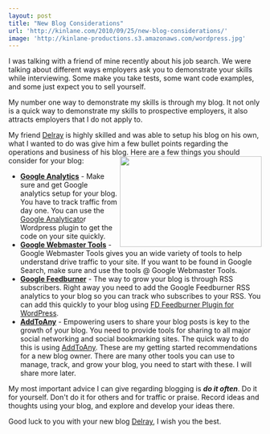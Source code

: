 ```yaml
---
layout: post
title: "New Blog Considerations"
url: 'http://kinlane.com/2010/09/25/new-blog-considerations/'
image: 'http://kinlane-productions.s3.amazonaws.com/wordpress.jpg'
---
```


I was talking with a friend of mine recently about his job search. We were talking about different ways employers ask you to demonstrate your skills while interviewing. Some make you take tests, some want code examples, and some just expect you to sell yourself.

My number one way to demonstrate my skills is through my blog. It not only is a quick way to demonstrate my skills to prospective employers, it also attracts employers that I do not apply to.

My friend [Delray][1] is highly skilled and was able to setup his blog on his own, what I wanted to do was give him a few bullet points regarding the operations and business of his blog. Here are a few things you should consider for your blog:<img class="alignnone c1" title="Wordpress" src="http://kinlane-productions.s3.amazonaws.com/wordpress.jpg" alt="" width="282" height="180" align="right" />

  * **[Google Analytics][2]** \- Make sure and get Google analytics setup for your blog. You have to track traffic from day one. You can use the [Google Analyticato][3]r Wordpress plugin to get the code on your site quickly.
  * **[Google Webmaster Tools][4]** \- Google Webmaster Tools gives you an wide variety of tools to help understand drive traffic to your site. If you want to be found in Google Search, make sure and use the tools @ Google Webmaster Tools.
  * **[Google Feedburner][5]** \- The way to grow your blog is through RSS subscribers. Right away you need to add the Google Feedburner RSS analytics to your blog so you can track who subscribes to your RSS. You can add this quickly to your blog using [FD Feedburner Plugin for WordPress][6].
  * **[AddToAny][7]** \- Empowering users to share your blog posts is key to the growth of your blog. You need to provide tools for sharing to all major social networking and social bookmarking sites. The quick way to do this is using [AddToAny][7].
These are my getting started recommendations for a new blog owner. There are many other tools you can use to manage, track, and grow your blog, you need to start with these. I will share more later.

My most important advice I can give regarding blogging is _**do it often**_. Do it for yourself. Don't do it for others and for traffic or praise. Record ideas and thoughts using your blog, and explore and develop your ideas there.

Good luck to you with your new blog [Delray][1], I wish you the best.

   [1]: http://www.delraydavis.com/
   [2]: http://www.google.com/analytics/
   [3]: http://wordpress.org/extend/plugins/google-analyticator/
   [4]: https://www.google.com/webmasters/tools/home?hl=en
   [5]: http://feedburner.google.com
   [6]: http://flagrantdisregard.com/feedburner/
   [7]: http://www.addtoany.com/
